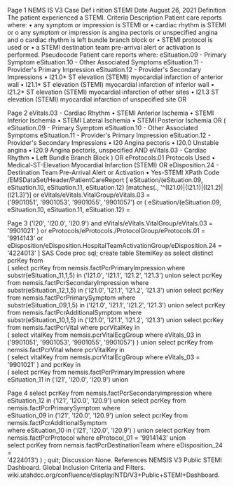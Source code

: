 

 
Page 1 
NEMS IS V3  Case Def i nition 
STEMI 
Date 
August 26, 2021 
Definition 
The patient experienced a STEMI. 
Criteria Description 
Patient care reports where: 
• any symptom or impression is STEMI 
or 
• cardiac rhythm is STEMI 
or 
o any symptom or impression is angina pectoris or unspecified angina 
and 
o cardiac rhythm is left bundle branch block 
or 
• STEMI protocol is used 
or 
• a STEMI destination team pre-arrival alert or activation is performed. 
Pseudocode 
Patient care reports where: 
eSituation.09 - Primary Symptom 
eSituation.10 - Other Associated Symptoms 
eSituation.11 - Provider's Primary Impression 
eSituation.12 - Provider's Secondary Impressions 
• I21.0* ST elevation (STEMI) myocardial infarction of anterior wall 
• I21.1* ST elevation (STEMI) myocardial infarction of inferior wall 
• I21.2* ST elevation (STEMI) myocardial infarction of other sites 
• I21.3 ST elevation (STEMI) myocardial infarction of unspecified site 
OR 

 
Page 2 
eVitals.03 - Cardiac Rhythm 
• STEMI Anterior Ischemia 
• STEMI Inferior Ischemia 
• STEMI Lateral Ischemia 
• STEMI Posterior Ischemia 
OR 
( 
eSituation.09 - Primary Symptom 
eSituation.10 - Other Associated Symptoms 
eSituation.11 - Provider's Primary Impression 
eSituation.12 - Provider's Secondary Impressions 
• I20 Angina pectoris 
• I20.0 Unstable angina 
• I20.9 Angina pectoris, unspecified 
AND 
eVitals.03 - Cardiac Rhythm 
• Left Bundle Branch Block 
) 
OR 
eProtocols.01 Protocols Used 
• Medical-ST-Elevation Myocardial Infarction (STEMI) 
OR 
eDisposition.24 - Destination Team Pre-Arrival Alert or Activation 
• Yes-STEMI 
XPath Code 
/EMSDataSet/Header/PatientCareReport 
  [ 
    eSituation/(eSituation.09, eSituation.10, eSituation.11, eSituation.12) 
      [matches(., '^(I21.0)|(I21.1)|(I21.2)|(I21.3)')] 
    or 
    eVitals/eVitals.VitalGroup/eVitals.03 =  
      ('9901051', '9901053', '9901055', '9901057') 
    or 
    ( 
      eSituation/(eSituation.09, eSituation.10, eSituation.11, eSituation.12) =  

 
Page 3 
        ('I20', 'I20.0', 'I20.9') 
      and 
      eVitals/eVitals.VitalGroup/eVitals.03 = '9901021' 
    ) 
    or 
    eProtocols/eProtocols./ProtocolGroup/eProtocols.01 = '9914143' 
    or 
    eDisposition/eDisposition.HospitalTeamActivationGroup/eDisposition.24 = '4224013' 
  ] 
SAS Code 
proc sql; 
  create table StemiKey as 
  select distinct pcrKey from  
    ( 
      select pcrKey from nemsis.factPcrPrimaryImpression where  
        substr(eSituation_11,1,5) in ('I21.0', 'I21.1', 'I21.2', 'I21.3') 
      union 
      select pcrKey from nemsis.factPcrSecondaryImpression where  
        substr(eSituation_12,1,5) in ('I21.0', 'I21.1', 'I21.2', 'I21.3') 
      union 
      select pcrKey from nemsis.factPcrPrimarySymptom where  
        substr(eSituation_09,1,5) in ('I21.0', 'I21.1', 'I21.2', 'I21.3') 
      union 
      select pcrKey from nemsis.factPcrAdditionalSymptom where  
        substr(eSituation_10,1,5) in ('I21.0', 'I21.1', 'I21.2', 'I21.3') 
      union 
      select pcrKey from nemsis.factPcrVital where pcrVitalKey in  
        ( 
          select vitalKey from nemsis.pcrVitalEcgGroup where eVitals_03 in  
            ('9901051', '9901053', '9901055', '9901057') 
        ) 
      union 
      select pcrKey from nemsis.factPcrVital where pcrVitalKey in  
        ( 
          select vitalKey from nemsis.pcrVitalEcgGroup where eVitals_03 =  
            '9901021' 
        ) 
        and pcrKey in  
        ( 
          select pcrKey from nemsis.factPcrPrimaryImpression where  
            eSituation_11 in ('I21', 'I20.0', 'I20.9') 
          union 

 
Page 4 
          select pcrKey from nemsis.factPcrSecondaryimpression where  
            eSituation_12 in ('I21', 'I20.0', 'I20.9') 
          union 
          select pcrKey from nemsis.factPcrPrimarySymptom where  
            eSituation_09 in ('I21', 'I20.0', 'I20.9') 
          union 
          select pcrKey from nemsis.factPcrAdditionalSymptom  
            where eSituation_10 in ('I21', 'I20.0', 'I20.9') 
        ) 
      union 
      select pcrKey from nemsis.factPcrProtocol where eProtocol_01 = '9914143' 
      union  
      select pcrKey from nemsis.factPcrDestinationTeam where eDisposition_24 =  
        '4224013') 
    ) 
  ; 
quit; 
Discussion 
None. 
References 
NEMSIS V3 Public STEMI Dashboard. Global Inclusion Criteria and Filters. 
wiki.utahdcc.org/confluence/display/NTD/V3+Public+STEMI+Dashboard. 